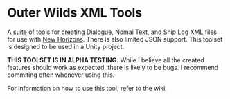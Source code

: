 # Outer Wilds XML Tools

A suite of tools for creating Dialogue, Nomai Text, and Ship Log XML files for use with [New Horizons](https://nh.outerwildsmods.com/index.html). There is also limited JSON support. This toolset is designed to be used in a Unity project. 

**THIS TOOLSET IS IN ALPHA TESTING.** While I believe all the created features should work as expected, there is likely to be bugs. I recommend commiting often whenever using this.

For information on how to use this tool, refer to the wiki.
